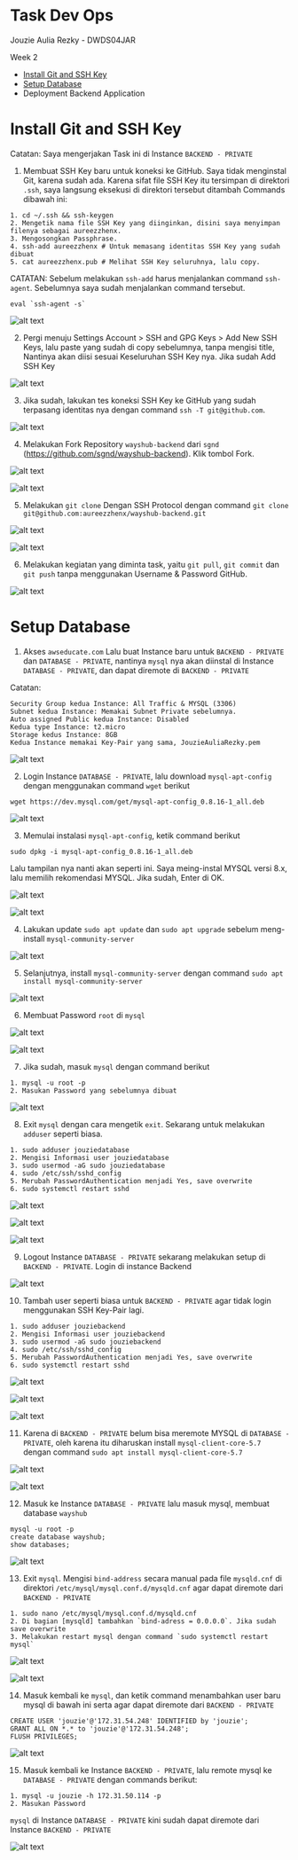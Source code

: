 # Task Dev Ops

Jouzie Aulia Rezky - DWDS04JAR

Week 2

- [Install Git and SSH Key](https://github.com/aureezzhenx/TaskDevOps/tree/main/Week%202#install-git-and-ssh-key)
- [Setup Database](https://github.com/aureezzhenx/TaskDevOps/tree/main/Week%202#setup-database)
- Deployment Backend Application

# Install Git and SSH Key

Catatan: Saya mengerjakan Task ini di Instance `BACKEND - PRIVATE`

1. Membuat SSH Key baru untuk koneksi ke GitHub. Saya tidak menginstal Git, karena sudah ada. Karena sifat file SSH Key itu tersimpan di direktori `.ssh`, saya langsung eksekusi di direktori tersebut ditambah Commands dibawah ini:

```
1. cd ~/.ssh && ssh-keygen
2. Mengetik nama file SSH Key yang diinginkan, disini saya menyimpan filenya sebagai aureezzhenx.
3. Mengosongkan Passphrase.
4. ssh-add aureezzhenx # Untuk memasang identitas SSH Key yang sudah dibuat
5. cat aureezzhenx.pub # Melihat SSH Key seluruhnya, lalu copy.
```

CATATAN: Sebelum melakukan `ssh-add` harus menjalankan command `ssh-agent`. Sebelumnya saya sudah menjalankan command tersebut.

```
eval `ssh-agent -s`
```

![alt text](https://github.com/aureezzhenx/TaskDevOps/blob/main/Week%202/img/bandicam%202021-04-11%2006-09-55-175.jpg)

2. Pergi menuju Settings Account > SSH and GPG Keys > Add New SSH Keys, lalu paste yang sudah di copy sebelumnya, tanpa mengisi title, Nantinya akan diisi sesuai Keseluruhan SSH Key nya. Jika sudah Add SSH Key

![alt text](https://github.com/aureezzhenx/TaskDevOps/blob/main/Week%202/img/bandicam%202021-04-11%2006-10-49-798.jpg)

3. Jika sudah, lakukan tes koneksi SSH Key ke GitHub yang sudah terpasang identitas nya dengan command `ssh -T git@github.com`. 

![alt text](https://github.com/aureezzhenx/TaskDevOps/blob/main/Week%202/img/bandicam%202021-04-11%2006-11-29-693.jpg)

4. Melakukan Fork Repository `wayshub-backend` dari `sgnd` (https://github.com/sgnd/wayshub-backend). Klik tombol Fork.

![alt text](https://github.com/aureezzhenx/TaskDevOps/blob/main/Week%202/img/bandicam%202021-04-11%2006-11-57-667.jpg)

![alt text](https://github.com/aureezzhenx/TaskDevOps/blob/main/Week%202/img/bandicam%202021-04-11%2006-12-19-668.jpg)

5. Melakukan `git clone` Dengan SSH Protocol dengan command `git clone git@github.com:aureezzhenx/wayshub-backend.git`

![alt text](https://github.com/aureezzhenx/TaskDevOps/blob/main/Week%202/img/bandicam%202021-04-11%2006-12-24-886.jpg)

![alt text](https://github.com/aureezzhenx/TaskDevOps/blob/main/Week%202/img/bandicam%202021-04-11%2006-12-36-475.jpg)

6. Melakukan kegiatan yang diminta task, yaitu `git pull`, `git commit` dan `git push` tanpa menggunakan Username & Password GitHub.

![alt text](https://github.com/aureezzhenx/TaskDevOps/blob/main/Week%202/img/bandicam%202021-04-11%2006-54-20-833.jpg)

# Setup Database

1. Akses `awseducate.com` Lalu buat Instance baru untuk `BACKEND - PRIVATE` dan `DATABASE - PRIVATE`, nantinya `mysql` nya akan diinstal di Instance `DATABASE - PRIVATE`, dan dapat diremote di `BACKEND - PRIVATE`

Catatan:

```
Security Group kedua Instance: All Traffic & MYSQL (3306)
Subnet kedua Instance: Memakai Subnet Private sebelumnya.
Auto assigned Public kedua Instance: Disabled
Kedua type Instance: t2.micro
Storage kedus Instance: 8GB
Kedua Instance memakai Key-Pair yang sama, JouzieAuliaRezky.pem
```

![alt text](https://github.com/aureezzhenx/TaskDevOps/blob/main/Week%202/img2/abandicam%202021-04-11%2013-08-46-722.jpg)

2. Login Instance `DATABASE - PRIVATE`, lalu download `mysql-apt-config` dengan menggunakan command `wget` berikut

```
wget https://dev.mysql.com/get/mysql-apt-config_0.8.16-1_all.deb
```

![alt text](https://github.com/aureezzhenx/TaskDevOps/blob/main/Week%202/img2/bandicam%202021-04-10%2016-25-29-020.jpg)

3. Memulai instalasi `mysql-apt-config`, ketik command berikut

```
sudo dpkg -i mysql-apt-config_0.8.16-1_all.deb
```

Lalu tampilan nya nanti akan seperti ini. Saya meing-instal MYSQL versi 8.x, lalu memilih rekomendasi MYSQL. Jika sudah, Enter di OK.

![alt text](https://github.com/aureezzhenx/TaskDevOps/blob/main/Week%202/img2/bandicam%202021-04-10%2016-26-19-047.jpg)

![alt text](https://github.com/aureezzhenx/TaskDevOps/blob/main/Week%202/img2/bandicam%202021-04-10%2016-26-52-049.jpg)

4. Lakukan update `sudo apt update` dan `sudo apt upgrade` sebelum meng-install `mysql-community-server`

![alt text](https://github.com/aureezzhenx/TaskDevOps/blob/main/Week%202/img2/bandicam%202021-04-10%2016-28-28-041.jpg)

5. Selanjutnya, install `mysql-community-server` dengan command `sudo apt install mysql-community-server`

![alt text](https://github.com/aureezzhenx/TaskDevOps/blob/main/Week%202/img2/bandicam%202021-04-10%2016-28-54-182.jpg)

6. Membuat Password `root` di `mysql`

![alt text](https://github.com/aureezzhenx/TaskDevOps/blob/main/Week%202/img2/bandicam%202021-04-10%2016-29-05-886.jpg)

![alt text](https://github.com/aureezzhenx/TaskDevOps/blob/main/Week%202/img2/bandicam%202021-04-10%2016-29-13-308.jpg)

7. Jika sudah, masuk `mysql` dengan command berikut

```
1. mysql -u root -p
2. Masukan Password yang sebelumnya dibuat
```

![alt text](https://github.com/aureezzhenx/TaskDevOps/blob/main/Week%202/img2/bandicam%202021-04-10%2016-32-02-899.jpg)

8. Exit `mysql` dengan cara mengetik `exit`. Sekarang untuk melakukan `adduser` seperti biasa.

```
1. sudo adduser jouziedatabase
2. Mengisi Informasi user jouziedatabase
3. sudo usermod -aG sudo jouziedatabase
4. sudo /etc/ssh/sshd_config
5. Merubah PasswordAuthentication menjadi Yes, save overwrite
6. sudo systemctl restart sshd
```

![alt text](https://github.com/aureezzhenx/TaskDevOps/blob/main/Week%202/img2/bandicam%202021-04-10%2016-39-34-882.jpg)

![alt text](https://github.com/aureezzhenx/TaskDevOps/blob/main/Week%202/img2/bandicam%202021-04-10%2016-39-57-646.jpg)

![alt text](https://github.com/aureezzhenx/TaskDevOps/blob/main/Week%202/img2/bandicam%202021-04-10%2016-40-16-857.jpg)

9. Logout Instance `DATABASE - PRIVATE` sekarang melakukan setup di `BACKEND - PRIVATE`. Login di instance Backend

![alt text](https://github.com/aureezzhenx/TaskDevOps/blob/main/Week%202/img2/bandicam%202021-04-10%2016-46-21-409.jpg)

10. Tambah user seperti biasa untuk `BACKEND - PRIVATE` agar tidak login menggunakan SSH Key-Pair lagi.

```
1. sudo adduser jouziebackend
2. Mengisi Informasi user jouziebackend
3. sudo usermod -aG sudo jouziebackend
4. sudo /etc/ssh/sshd_config
5. Merubah PasswordAuthentication menjadi Yes, save overwrite
6. sudo systemctl restart sshd
```

![alt text](https://github.com/aureezzhenx/TaskDevOps/blob/main/Week%202/img2/bandicam%202021-04-10%2016-48-42-429.jpg)

![alt text](https://github.com/aureezzhenx/TaskDevOps/blob/main/Week%202/img2/bandicam%202021-04-10%2016-49-50-908.jpg)

![alt text](https://github.com/aureezzhenx/TaskDevOps/blob/main/Week%202/img2/bandicam%202021-04-10%2016-50-41-925.jpg)

11. Karena di `BACKEND - PRIVATE` belum bisa meremote MYSQL di `DATABASE - PRIVATE`, oleh karena itu diharuskan install `mysql-client-core-5.7` dengan command `sudo apt install mysql-client-core-5.7`

![alt text](https://github.com/aureezzhenx/TaskDevOps/blob/main/Week%202/img2/bandicam%202021-04-11%2013-11-27-155.jpg)

![alt text](https://github.com/aureezzhenx/TaskDevOps/blob/main/Week%202/img2/bandicam%202021-04-11%2013-11-50-611.jpg)

12. Masuk ke Instance `DATABASE - PRIVATE` lalu masuk mysql, membuat database `wayshub`

```
mysql -u root -p
create database wayshub;
show databases;
```

![alt text](https://github.com/aureezzhenx/TaskDevOps/blob/main/Week%202/img2/bandicam%202021-04-11%2013-14-55-559.jpg)

13. Exit `mysql`. Mengisi `bind-address` secara manual pada file `mysqld.cnf` di direktori `/etc/mysql/mysql.conf.d/mysqld.cnf` agar dapat diremote dari `BACKEND - PRIVATE`

```
1. sudo nano /etc/mysql/mysql.conf.d/mysqld.cnf
2. Di bagian [mysqld] tambahkan `bind-adress = 0.0.0.0`. Jika sudah save overwrite
3. Melakukan restart mysql dengan command `sudo systemctl restart mysql`
```

![alt text](https://github.com/aureezzhenx/TaskDevOps/blob/main/Week%202/img2/bandicam%202021-04-11%2013-27-21-234.jpg)

![alt text](https://github.com/aureezzhenx/TaskDevOps/blob/main/Week%202/img2/bandicam%202021-04-11%2013-26-48-898.jpg)

14. Masuk kembali ke `mysql`, dan ketik command menambahkan user baru mysql di bawah ini serta agar dapat diremote dari `BACKEND - PRIVATE`

```
CREATE USER 'jouzie'@'172.31.54.248' IDENTIFIED by 'jouzie';
GRANT ALL ON *.* to 'jouzie'@'172.31.54.248';
FLUSH PRIVILEGES;
```

![alt text](https://github.com/aureezzhenx/TaskDevOps/blob/main/Week%202/img2/bandicam%202021-04-11%2013-35-48-020.jpg)

15. Masuk kembali ke Instance `BACKEND - PRIVATE`, lalu remote mysql ke `DATABASE - PRIVATE` dengan commands berikut:

```
1. mysql -u jouzie -h 172.31.50.114 -p
2. Masukan Password
```

`mysql` di Instance `DATABASE - PRIVATE` kini sudah dapat diremote dari Instance `BACKEND - PRIVATE`

![alt text](https://github.com/aureezzhenx/TaskDevOps/blob/main/Week%202/img2/bandicam%202021-04-11%2013-36-12-726.jpg)











